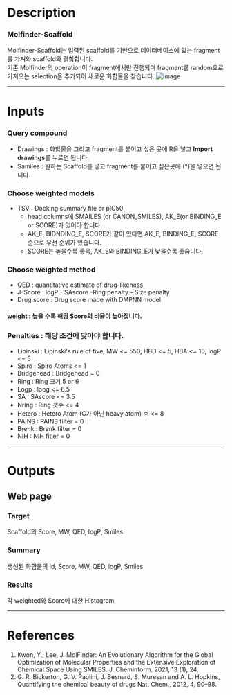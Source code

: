 # Description
### Molfinder-Scaffold
Molfinder-Scaffold는 입력된 scaffold를 기반으로 데이터베이스에 있는 fragment를 가져와 scaffold와 결합합니다. \
 기존 Molfinder의 operation이 fragment에서만 진행되며 fragment를 random으로 가져오는 selection을 추가되어 새로운 화합물을 찾습니다.
![image](https://github.com/arontier/ad3-descs/assets/98073046/d504a64b-e38a-4376-ba42-3deb2594de52)

---
# Inputs
### Query compound
 - Drawings : 화합물을 그리고 fragment를 붙이고 싶은 곳에 R을 넣고 <b>Import drawings</b>를 누르면 됩니다.
 - Samiles : 원하는 Scaffold를 넣고 fragment를 붙이고 싶은곳에 (*)을 넣으면 됩니다.

### Choose weighted models
 - TSV : Docking summary file or pIC50
   - head columns에 SMAILES (or CANON_SMILES), AK_E(or BINDING_E or SCORE)가 있어야 합니다.
   - AK_E, BIDNDING_E, SCORE가 같이 있다면 AK_E, BINDING_E, SCORE 순으로 우선 순위가 있습니다.
   - SCORE는 높을수록 좋음, AK_E와 BINDING_E가 낮을수록 좋습니다.

### Choose weighted method
 - QED : quantitative estimate of drug-likeness
 - J-Score : logP - SAscore -Ring penalty - Size penalty
 - Drug score : Drug score made with DMPNN model

#### weight : 높을 수록 해당 Score의 비율이 높아집니다.

### Penalties : 해당 조건에 맞아야 합니다.
 - Lipinski : Lipinski's rule of five, MW <= 550, HBD <= 5, HBA <= 10, logP <= 5 
 - Spiro : Spiro Atoms <= 1
 - Bridgehead : Bridgehead = 0
 - Ring : Ring 크기 5 or 6
 - Logp : lopg <= 6.5
 - SA : SAscore <= 3.5
 - Nring : Ring 갯수 <= 4
 - Hetero : Hetero Atom (C가 아닌 heavy atom) 수 <= 8
 - PAINS : PAINS filter = 0
 - Brenk : Brenk filter = 0
 - NIH : NIH fitler = 0

---
# Outputs
## Web page
### Target
Scaffold의 Score, MW, QED, logP, Smiles 
### Summary
생성된 화합물의 id, Score, MW, QED, logP, Smiles

### Results
각 weighted와 Score에 대한 Histogram

---
# References
1. Kwon, Y.; Lee, J. MolFinder: An Evolutionary Algorithm for the Global Optimization of Molecular Properties and the Extensive Exploration of Chemical Space Using SMILES. J. Cheminform. 2021, 13 (1), 24.
2. G. R. Bickerton, G. V. Paolini, J. Besnard, S. Muresan and A. L. Hopkins, Quantifying the chemical beauty of drugs Nat. Chem., 2012, 4, 90–98.
